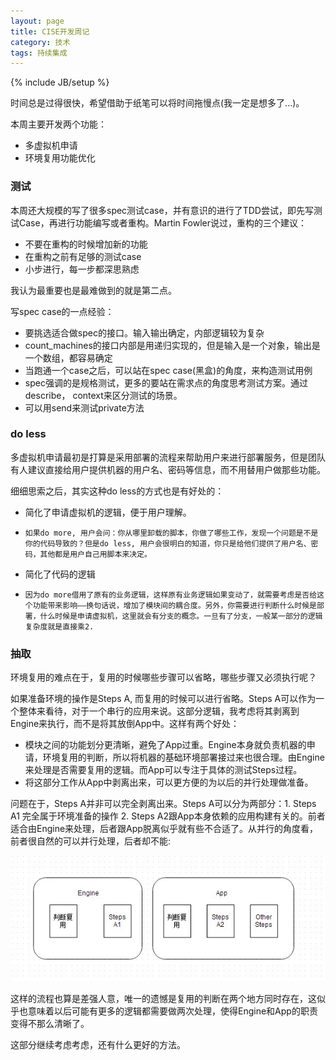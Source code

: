 ```yaml
---
layout: page  
title: CISE开发周记   
category: 技术   
tags: 持续集成    
---
```

{% include JB/setup %}

时间总是过得很快，希望借助于纸笔可以将时间拖慢点(我一定是想多了...)。

本周主要开发两个功能：

-   多虚拟机申请   
-   环境复用功能优化   

### 测试
本周还大规模的写了很多spec测试case，并有意识的进行了TDD尝试，即先写测试Case，再进行功能编写或者重构。Martin Fowler说过，重构的三个建议：

-    不要在重构的时候增加新的功能    
-    在重构之前有足够的测试case  
-    小步进行，每一步都深思熟虑    

我认为最重要也是最难做到的就是第二点。

写spec case的一点经验：

-   要挑选适合做spec的接口。输入输出确定，内部逻辑较为复杂
  -    count_machines的接口内部是用递归实现的，但是输入是一个对象，输出是一个数组，都容易确定
-   当跑通一个case之后，可以站在spec case(黑盒)的角度，来构造测试用例
  -    spec强调的是规格测试，更多的要站在需求点的角度思考测试方案。通过describe， context来区分测试的场景。
-   可以用send来测试private方法

### do less 
多虚拟机申请最初是打算是采用部署的流程来帮助用户来进行部署服务，但是团队有人建议直接给用户提供机器的用户名、密码等信息，而不用替用户做那些功能。

细细思索之后，其实这种do less的方式也是有好处的：

-    简化了申请虚拟机的逻辑，便于用户理解。  
  -     如果do more, 用户会问：你从哪里卸载的脚本，你做了哪些工作，发现一个问题是不是你的代码导致的？但是do less, 用户会很明白的知道，你只是给他们提供了用户名、密码，其他都是用户自己用脚本来决定。  
-    简化了代码的逻辑   
  -     因为do more借用了原有的业务逻辑，这样原有业务逻辑如果变动了，就需要考虑是否给这个功能带来影响——换句话说，增加了模块间的耦合度。另外，你需要进行判断什么时候是部署，什么时候是申请虚拟机，这里就会有分支的概念。一旦有了分支，一般某一部分的逻辑复杂度就是直接乘2.   

### 抽取 

环境复用的难点在于，复用的时候哪些步骤可以省略，哪些步骤又必须执行呢？

如果准备环境的操作是Steps A, 而复用的时候可以进行省略。Steps A可以作为一个整体来看待，对于一个串行的应用来说。这部分逻辑，我考虑将其剥离到Engine来执行，而不是将其放倒App中。这样有两个好处：

- 模块之间的功能划分更清晰，避免了App过重。Engine本身就负责机器的申请，环境复用的判断，所以将机器的基础环境部署接过来也很合理。由Engine来处理是否需要复用的逻辑。而App可以专注于具体的测试Steps过程。
- 将这部分工作从App中剥离出来，可以更方便的为以后的并行处理做准备。

问题在于，Steps A并非可以完全剥离出来。Steps A可以分为两部分：1. Steps A1 完全属于环境准备的操作 2. Steps A2跟App本身依赖的应用构建有关的。前者适合由Engine来处理，后者跟App脱离似乎就有些不合适了。从并行的角度看，前者很自然的可以并行处理，后者却不能:

![reuse](/image/reuse.jpg)

这样的流程也算是差强人意，唯一的遗憾是复用的判断在两个地方同时存在，这似乎也意味着以后可能有更多的逻辑都需要做两次处理，使得Engine和App的职责变得不那么清晰了。

这部分继续考虑考虑，还有什么更好的方法。